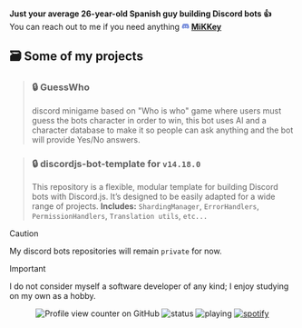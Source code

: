 **Just your average 26-year-old Spanish guy building Discord bots 👍**<br>
You can reach out to me if you need anything <img src="https://raw.githubusercontent.com/miguelmikkey/miguelmikkey/ec544d163a7c88957c34dc22bed54013b447c13f/46ad6928-92a8-4357-8546-1182ac9ead41.png" width="13" title="Discord"> **[MiKKey](https://discordapp.com/users/384083999435259905)**

## 🗃️ Some of my projects
> ### 🔒 **GuessWho**
> discord minigame based on "Who is who" game where users must guess the bots character in order to win, this bot uses AI and a character database to make it so people can ask anything and the bot will provide Yes/No answers.

> ### 🔒 **discordjs-bot-template** for `v14.18.0`
> This repository is a flexible, modular template for building Discord bots with Discord.js. It’s designed to be easily adapted for a wide range of projects. **Includes:** `ShardingManager`, `ErrorHandlers`, `PermissionHandlers`, `Translation utils`, `etc...`

> [!CAUTION]
> My discord bots repositories will remain `private` for now.

> [!IMPORTANT]
> I do not consider myself a software developer of any kind; I enjoy studying on my own as a hobby.

<div align="center">

![Profile view counter on GitHub](https://komarev.com/ghpvc/?username=miguekmikkey)
![status](https://api.statusbadges.me/badge/status/384083999435259905?simple=true)
![playing](https://api.statusbadges.me/badge/playing/384083999435259905)
[![spotify](https://api.statusbadges.me/badge/spotify/384083999435259905)](https://api.statusbadges.me/openspotify/384083999435259905)

</div>
